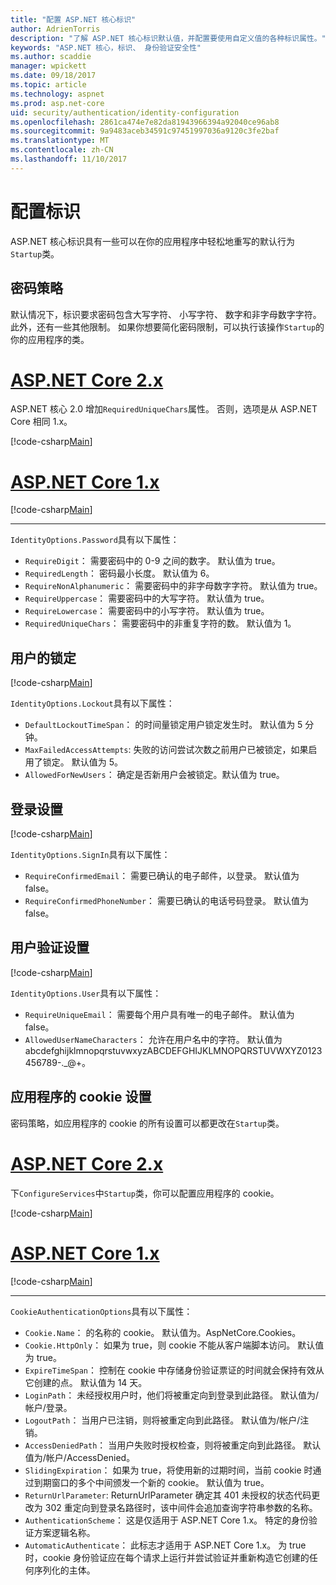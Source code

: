 ```yaml
---
title: "配置 ASP.NET 核心标识"
author: AdrienTorris
description: "了解 ASP.NET 核心标识默认值，并配置要使用自定义值的各种标识属性。"
keywords: "ASP.NET 核心，标识、 身份验证安全性"
ms.author: scaddie
manager: wpickett
ms.date: 09/18/2017
ms.topic: article
ms.technology: aspnet
ms.prod: asp.net-core
uid: security/authentication/identity-configuration
ms.openlocfilehash: 2861ca474e7e82da81943966394a92040ce96ab8
ms.sourcegitcommit: 9a9483aceb34591c97451997036a9120c3fe2baf
ms.translationtype: MT
ms.contentlocale: zh-CN
ms.lasthandoff: 11/10/2017
---
```

# <a name="configure-identity"></a>配置标识

ASP.NET 核心标识具有一些可以在你的应用程序中轻松地重写的默认行为`Startup`类。

## <a name="passwords-policy"></a>密码策略

默认情况下，标识要求密码包含大写字符、 小写字符、 数字和非字母数字字符。 此外，还有一些其他限制。 如果你想要简化密码限制，可以执行该操作`Startup`的你的应用程序的类。

# <a name="aspnet-core-2xtabaspnetcore2x"></a>[ASP.NET Core 2.x](#tab/aspnetcore2x)

ASP.NET 核心 2.0 增加`RequiredUniqueChars`属性。 否则，选项是从 ASP.NET Core 相同 1.x。

[!code-csharp[Main](identity/sample/src/ASPNETv2-IdentityDemo-Configuration/Startup.cs?range=29-37,50-52)]

# <a name="aspnet-core-1xtabaspnetcore1x"></a>[ASP.NET Core 1.x](#tab/aspnetcore1x)

[!code-csharp[Main](identity/sample/src/ASPNET-IdentityDemo-PrimaryKeysConfig/Startup.cs?range=58-65,84)]

---

`IdentityOptions.Password`具有以下属性：
* `RequireDigit`： 需要密码中的 0-9 之间的数字。 默认值为 true。
* `RequiredLength`： 密码最小长度。 默认值为 6。
* `RequireNonAlphanumeric`： 需要密码中的非字母数字字符。 默认值为 true。
* `RequireUppercase`： 需要密码中的大写字符。 默认值为 true。
* `RequireLowercase`： 需要密码中的小写字符。 默认值为 true。
* `RequiredUniqueChars`： 需要密码中的非重复字符的数。 默认值为 1。


## <a name="users-lockout"></a>用户的锁定

[!code-csharp[Main](identity/sample/src/ASPNETv2-IdentityDemo-Configuration/Startup.cs?range=29-30,39-42,50-52)]

`IdentityOptions.Lockout`具有以下属性：
* `DefaultLockoutTimeSpan`： 的时间量锁定用户锁定发生时。 默认值为 5 分钟。
* `MaxFailedAccessAttempts`: 失败的访问尝试次数之前用户已被锁定，如果启用了锁定。 默认值为 5。
* `AllowedForNewUsers`： 确定是否新用户会被锁定。默认值为 true。


## <a name="sign-in-settings"></a>登录设置

[!code-csharp[Main](identity/sample/src/ASPNETv2-IdentityDemo-Configuration/Startup.cs?range=29-30,44-46,50-52)]

`IdentityOptions.SignIn`具有以下属性：
* `RequireConfirmedEmail`： 需要已确认的电子邮件，以登录。 默认值为 false。
* `RequireConfirmedPhoneNumber`： 需要已确认的电话号码登录。 默认值为 false。


## <a name="user-validation-settings"></a>用户验证设置

[!code-csharp[Main](identity/sample/src/ASPNETv2-IdentityDemo-Configuration/Startup.cs?range=29-30,48-52)]

`IdentityOptions.User`具有以下属性：
* `RequireUniqueEmail`： 需要每个用户具有唯一的电子邮件。 默认值为 false。
* `AllowedUserNameCharacters`： 允许在用户名中的字符。 默认值为 abcdefghijklmnopqrstuvwxyzABCDEFGHIJKLMNOPQRSTUVWXYZ0123456789-._@+。

## <a name="applications-cookie-settings"></a>应用程序的 cookie 设置

密码策略，如应用程序的 cookie 的所有设置可以都更改在`Startup`类。

# <a name="aspnet-core-2xtabaspnetcore2x"></a>[ASP.NET Core 2.x](#tab/aspnetcore2x)

下`ConfigureServices`中`Startup`类，你可以配置应用程序的 cookie。

[!code-csharp[Main](identity/sample/src/ASPNETv2-IdentityDemo-Configuration/Startup.cs?name=snippet_configurecookie)]

# <a name="aspnet-core-1xtabaspnetcore1x"></a>[ASP.NET Core 1.x](#tab/aspnetcore1x)

[!code-csharp[Main](identity/sample/src/ASPNET-IdentityDemo-PrimaryKeysConfig/Startup.cs?range=58-59,72-80,84)]

--- 

`CookieAuthenticationOptions`具有以下属性：
* `Cookie.Name`： 的名称的 cookie。 默认值为。AspNetCore.Cookies。
* `Cookie.HttpOnly`： 如果为 true，则 cookie 不能从客户端脚本访问。 默认值为 true。
* `ExpireTimeSpan`： 控制在 cookie 中存储身份验证票证的时间就会保持有效从它创建的点。 默认值为 14 天。
* `LoginPath`： 未经授权用户时，他们将被重定向到登录到此路径。 默认值为/帐户/登录。
* `LogoutPath`： 当用户已注销，则将被重定向到此路径。 默认值为/帐户/注销。
* `AccessDeniedPath`： 当用户失败时授权检查，则将被重定向到此路径。 默认值为/帐户/AccessDenied。
* `SlidingExpiration`： 如果为 true，将使用新的过期时间，当前 cookie 时通过到期窗口的多个中间颁发一个新的 cookie。 默认值为 true。
* `ReturnUrlParameter`: ReturnUrlParameter 确定其 401 未授权的状态代码更改为 302 重定向到登录名路径时，该中间件会追加查询字符串参数的名称。
* `AuthenticationScheme`： 这是仅适用于 ASP.NET Core 1.x。 特定的身份验证方案逻辑名称。
* `AutomaticAuthenticate`： 此标志才适用于 ASP.NET Core 1.x。 为 true 时，cookie 身份验证应在每个请求上运行并尝试验证并重新构造它创建的任何序列化的主体。

